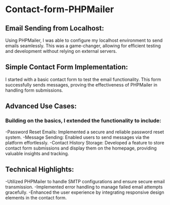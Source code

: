 # Contact-form-PHPMailer

## Email Sending from Localhost:
Using PHPMailer, I was able to configure my localhost environment to send emails seamlessly. This was a game-changer, allowing for efficient testing and development without relying on external servers.

## Simple Contact Form Implementation:
I started with a basic contact form to test the email functionality. This form successfully sends messages, proving the effectiveness of PHPMailer in handling form submissions.

## Advanced Use Cases:
### Building on the basics, I extended the functionality to include:

-Password Reset Emails: Implemented a secure and reliable password reset system.
-Message Sending: Enabled users to send messages via the platform effortlessly.
-Contact History Storage: Developed a feature to store contact form submissions and display them on the homepage, providing valuable insights and tracking.
## Technical Highlights:

-Utilized PHPMailer to handle SMTP configurations and ensure secure email transmission.
-Implemented error handling to manage failed email attempts gracefully.
-Enhanced the user experience by integrating responsive design elements in the contact form.
